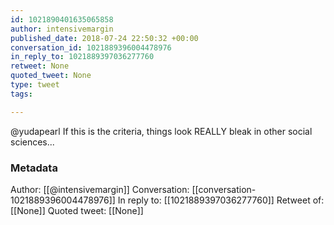 ```yaml
---
id: 1021890401635065858
author: intensivemargin
published_date: 2018-07-24 22:50:32 +00:00
conversation_id: 1021889396004478976
in_reply_to: 1021889397036277760
retweet: None
quoted_tweet: None
type: tweet
tags:

---
```


@yudapearl If this is the criteria, things look REALLY bleak in other social sciences...

### Metadata

Author: [[@intensivemargin]]
Conversation: [[conversation-1021889396004478976]]
In reply to: [[1021889397036277760]]
Retweet of: [[None]]
Quoted tweet: [[None]]
